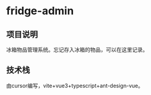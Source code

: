 # fridge-admin

## 项目说明

冰箱物品管理系统。忘记存入冰箱的物品，可以在这里记录。

## 技术栈

由cursor编写，vite+vue3+typescript+ant-design-vue。
